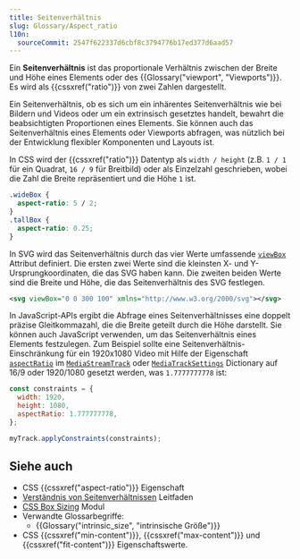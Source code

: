 ```yaml
---
title: Seitenverhältnis
slug: Glossary/Aspect_ratio
l10n:
  sourceCommit: 2547f622337d6cbf8c3794776b17ed377d6aad57
---
```


Ein **Seitenverhältnis** ist das proportionale Verhältnis zwischen der Breite und Höhe eines Elements oder des {{Glossary("viewport", "Viewports")}}. Es wird als {{cssxref("ratio")}} von zwei Zahlen dargestellt.

Ein Seitenverhältnis, ob es sich um ein inhärentes Seitenverhältnis wie bei Bildern und Videos oder um ein extrinsisch gesetztes handelt, bewahrt die beabsichtigten Proportionen eines Elements. Sie können auch das Seitenverhältnis eines Elements oder Viewports abfragen, was nützlich bei der Entwicklung flexibler Komponenten und Layouts ist.

In CSS wird der {{cssxref("ratio")}} Datentyp als `width / height` (z.B. `1 / 1` für ein Quadrat, `16 / 9` für Breitbild) oder als Einzelzahl geschrieben, wobei die Zahl die Breite repräsentiert und die Höhe `1` ist.

```css
.wideBox {
  aspect-ratio: 5 / 2;
}
.tallBox {
  aspect-ratio: 0.25;
}
```

In SVG wird das Seitenverhältnis durch das vier Werte umfassende [`viewBox`](/de/docs/Web/SVG/Reference/Attribute/viewBox) Attribut definiert. Die ersten zwei Werte sind die kleinsten X- und Y-Ursprungkoordinaten, die das SVG haben kann. Die zweiten beiden Werte sind die Breite und Höhe, die das Seitenverhältnis des SVG festlegen.

```svg
<svg viewBox="0 0 300 100" xmlns="http://www.w3.org/2000/svg"></svg>
```

In JavaScript-APIs ergibt die Abfrage eines Seitenverhältnisses eine doppelt präzise Gleitkommazahl, die die Breite geteilt durch die Höhe darstellt. Sie können auch JavaScript verwenden, um das Seitenverhältnis eines Elements festzulegen. Zum Beispiel sollte eine Seitenverhältnis-Einschränkung für ein 1920x1080 Video mit Hilfe der Eigenschaft [`aspectRatio`](/de/docs/Web/API/MediaTrackSettings/aspectRatio) im [`MediaStreamTrack`](/de/docs/Web/API/MediaStreamTrack) oder [`MediaTrackSettings`](/de/docs/Web/API/MediaTrackSettings) Dictionary auf 16/9 oder 1920/1080 gesetzt werden, was `1.7777777778` ist:

```js
const constraints = {
  width: 1920,
  height: 1080,
  aspectRatio: 1.777777778,
};

myTrack.applyConstraints(constraints);
```

## Siehe auch

- CSS {{cssxref("aspect-ratio")}} Eigenschaft
- [Verständnis von Seitenverhältnissen](/de/docs/Web/CSS/CSS_box_sizing/Understanding_aspect-ratio) Leitfaden
- [CSS Box Sizing](/de/docs/Web/CSS/CSS_box_sizing) Modul
- Verwandte Glossarbegriffe:
  - {{Glossary("intrinsic_size", "intrinsische Größe")}}
- CSS {{cssxref("min-content")}}, {{cssxref("max-content")}} und {{cssxref("fit-content")}} Eigenschaftswerte.
